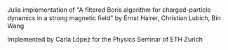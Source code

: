 Julia implementation of  "A ﬁltered Boris algorithm for charged-particle dynamics
in a strong magnetic ﬁeld" by Ernst Hairer, Christian Lubich, Bin Wang

Implemented by Carla López for the Physics Seminar of ETH Zurich
